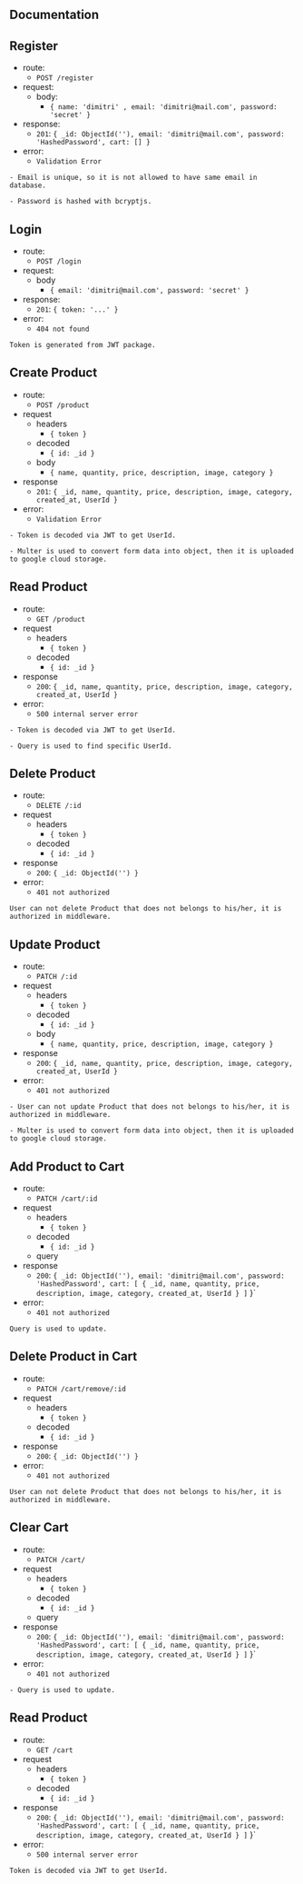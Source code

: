 ## Documentation

## Register 

- route:
  - `POST /register`
- request:
  - body:
    - `{ name: 'dimitri' , email: 'dimitri@mail.com', password: 'secret' }`
- response:
  - `201`: `{ _id: ObjectId(''), email: 'dimitri@mail.com', password: 'HashedPassword', cart: [] }`
- error:
  - `Validation Error`

```
- Email is unique, so it is not allowed to have same email in database.

- Password is hashed with bcryptjs.
```

## Login

- route:
  - `POST /login`
- request:
  - body
    - `{ email: 'dimitri@mail.com', password: 'secret' }`
- response:
  - `201`: `{ token: '...' }`
- error:
  - `404 not found`

```
Token is generated from JWT package.
```

## Create Product

- route:
  - `POST /product`
- request
  - headers
    - `{ token }`
  - decoded
    - `{ id: _id }`
  - body
    - `{ name, quantity, price, description, image, category }`
- response
  - `201`: `{
        _id,
        name,
        quantity,
        price,
        description,
        image,
        category,
        created_at,
        UserId
    }`
- error:
  - `Validation Error`

```
- Token is decoded via JWT to get UserId.

- Multer is used to convert form data into object, then it is uploaded to google cloud storage.
```

## Read Product

- route:
  - `GET /product`
- request
  - headers
    - `{ token }`
  - decoded
    - `{ id: _id }`
- response
  - `200`: `{
        _id,
        name,
        quantity,
        price,
        description,
        image,
        category,
        created_at,
        UserId
    }`
- error:
  - `500 internal server error`

```
- Token is decoded via JWT to get UserId.

- Query is used to find specific UserId.
```

## Delete Product

- route:
  - `DELETE /:id`
- request
  - headers
    - `{ token }`
  - decoded
    - `{ id: _id }`
- response
  - `200`: `{ _id: ObjectId('') }`
- error:
  - `401 not authorized`

```
User can not delete Product that does not belongs to his/her, it is authorized in middleware.
```

## Update Product

- route:
  - `PATCH /:id`
- request
  - headers
    - `{ token }`
  - decoded
    - `{ id: _id }`
  - body
    - `{ name, quantity, price, description, image, category }`
- response
  - `200`: `{
        _id,
        name,
        quantity,
        price,
        description,
        image,
        category,
        created_at,
        UserId
    }`
- error:
  - `401 not authorized`

```
- User can not update Product that does not belongs to his/her, it is authorized in middleware.

- Multer is used to convert form data into object, then it is uploaded to google cloud storage.
```

## Add Product to Cart

- route:
  - `PATCH /cart/:id`
- request
  - headers
    - `{ token }`
  - decoded
    - `{ id: _id }`
  - query
- response
  - `200`: `{ _id: ObjectId(''), email: 'dimitri@mail.com', password: 'HashedPassword', cart: [ { _id, name, quantity, price, description, image, category, created_at, UserId } ]`
    }`
- error:
  - `401 not authorized`

```
Query is used to update.
```

## Delete Product in Cart

- route:
  - `PATCH /cart/remove/:id`
- request
  - headers
    - `{ token }`
  - decoded
    - `{ id: _id }`
- response
  - `200`: `{ _id: ObjectId('') }`
- error:
  - `401 not authorized`

```
User can not delete Product that does not belongs to his/her, it is authorized in middleware.
```

## Clear Cart

- route:
  - `PATCH /cart/`
- request
  - headers
    - `{ token }`
  - decoded
    - `{ id: _id }`
  - query
- response
  - `200`: `{ _id: ObjectId(''), email: 'dimitri@mail.com', password: 'HashedPassword', cart: [ { _id, name, quantity, price, description, image, category, created_at, UserId } ]`
    }`
- error:
  - `401 not authorized`

```
- Query is used to update.
```

## Read Product

- route:
  - `GET /cart`
- request
  - headers
    - `{ token }`
  - decoded
    - `{ id: _id }`
- response
  - `200`: `{ _id: ObjectId(''), email: 'dimitri@mail.com', password: 'HashedPassword', cart: [ { _id, name, quantity, price, description, image, category, created_at, UserId } ]`
    }`
- error:
  - `500 internal server error`

```
Token is decoded via JWT to get UserId.

```
